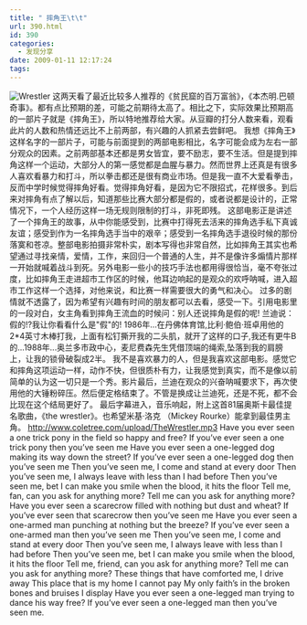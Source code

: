 ```yaml
---
title: " 摔角王\t\t"
url: 390.html
id: 390
categories:
  - 发现分享
date: 2009-01-11 12:17:24
tags:
---
```


![Wrestler](../../../images/2009/01/wrestler.jpg) 这两天看了最近比较多人推荐的《贫民窟的百万富翁》，《本杰明.巴顿奇事》。都有点比预期的差，可能之前期待太高了。相比之下，实际效果比预期高的一部片子就是《摔角王》，所以特地推荐给大家。从豆瓣的打分人数来看，观看此片的人数和热情还远比不上前两部，有兴趣的人抓紧去尝鲜吧。 我想《摔角王》这样名字的一部片子，可能与前面提到的两部电影相比，名字可能会成为左右一部分观众的因素。之前两部基本还都是男女皆宜，要不励志，要不生活。但是提到摔角这样一个运动，大部分人的第一感觉都是血腥与暴力。然而世界上还真是有很多人喜欢看暴力和打斗，所以拳击都还是很有商业市场。但是我一直不大爱看拳击，反而中学时候觉得摔角好看。觉得摔角好看，是因为它不限招式，花样很多。到后来对摔角有点了解以后，知道那些比赛大部分都是假的，或者说都是设计的，正常情况下，一个人经历这样一场无规则限制的打斗，非死即残。 这部电影正是讲述了一个摔角王的故事，从中你能感受到，比赛中打得死去活来的摔角选手私下真诚友谊；感受到作为一名摔角选手当中的艰辛；感受到一名摔角选手退役时候的那份落寞和苍凉。整部电影拍摄非常朴实，剧本写得也非常自然，比如摔角王其实也希望通过寻找亲情，爱情，工作，来回归一个普通的人生，并不是像许多煽情片那样一开始就喊着战斗到死。另外电影一些小的技巧手法也都用得很恰当，毫不夸张过度，比如摔角王走进超市工作区的时候，他耳边响起的是观众的欢呼呐喊，进入超市工作这样一个选择，对他来说，和比赛一样需要很大的勇气和决心。 过多的剧情就不透露了，因为希望有兴趣有时间的朋友都可以去看，感受一下。引用电影里的一段对白，女主角看到摔角王流血的时候问：别人还说摔角是假的呢! 兰迪说：假的!?我让你看看什么是"假"的! 1986年...在丹佛体育馆,比利·鲍伯·班卓用他的2*4英寸木棒打我，上面有松钉撕开我的二头肌，就开了这样的口子,我还有更牛B的...1988年...奥兰多市政中心，麦尼费森先生凭借顶端的绳索,坠落到我的肩膀上，让我的锁骨破裂成2半。 我不是喜欢暴力的人，但是我喜欢这部电影。感觉它和摔角这项运动一样，动作不快，但很质朴有力，让我感觉到真实，而不是像以前简单的认为这一切只是一个秀。影片最后，兰迪在观众的兴奋呐喊要求下，再次使用他的大锤粉碎压。然后便定格结束了。不管是换成让兰迪死，还是不死，都不会比现在这个结局更好了。 最后字幕进入，音乐响起，附上这首81届奥斯卡最佳提名歌曲，《the wrestler》。也希望米基·洛克 （Mickey Rourke）能拿到最佳男主角。 http://www.coletree.com/upload/TheWrestler.mp3 Have you ever seen a one trick pony in the field so happy and free? If you’ve ever seen a one trick pony then you’ve seen me Have you ever seen a one-legged dog making its way down the street? If you’ve ever seen a one-legged dog then you’ve seen me Then you’ve seen me, I come and stand at every door Then you’ve seen me, I always leave with less than I had before Then you’ve seen me, bet I can make you smile when the blood, it hits the floor Tell me, fan, can you ask for anything more? Tell me can you ask for anything more? Have you ever seen a scarecrow filled with nothing but dust and wheat? If you’ve ever seen that scarecrow then you’ve seen me Have you ever seen a one-armed man punching at nothing but the breeze? If you’ve ever seen a one-armed man then you’ve seen me Then you’ve seen me, I come and stand at every door Then you’ve seen me, I always leave with less than I had before Then you’ve seen me, bet I can make you smile when the blood, it hits the floor Tell me, friend, can you ask for anything more? Tell me can you ask for anything more? These things that have comforted me, I drive away This place that is my home I cannot pay My only faith’s in the broken bones and bruises I display Have you ever seen a one-legged man trying to dance his way free? If you’ve ever seen a one-legged man then you’ve seen me.